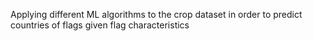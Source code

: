 Applying different ML algorithms to the crop dataset in order to predict countries of flags given flag characteristics
